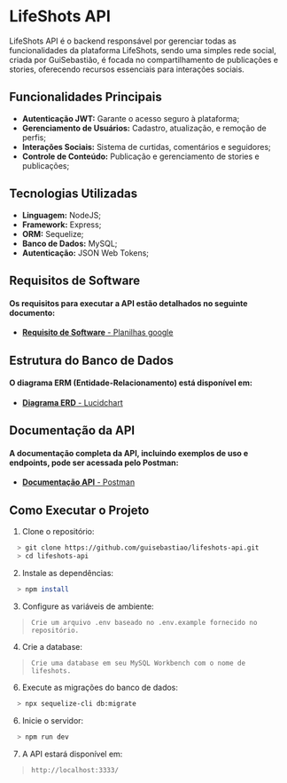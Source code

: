 # LifeShots API

LifeShots API é o backend responsável por gerenciar todas as funcionalidades da plataforma LifeShots, sendo uma simples rede social, criada por GuiSebastião, é focada no compartilhamento de publicações e stories, oferecendo recursos essenciais para interações sociais.

## Funcionalidades Principais

 - **Autenticação JWT:** Garante o acesso seguro à plataforma;
 - **Gerenciamento de Usuários:** Cadastro, atualização, e remoção de perfis;
 - **Interações Sociais:** Sistema de curtidas, comentários e seguidores;
 - **Controle de Conteúdo:** Publicação e gerenciamento de stories e publicações;

## Tecnologias Utilizadas
 - **Linguagem:** NodeJS;
 - **Framework:** Express;
 - **ORM:** Sequelize;
 - **Banco de Dados:** MySQL;
 - **Autenticação:** JSON Web Tokens;

## Requisitos de Software

#### Os requisitos para executar a API estão detalhados no seguinte documento:

 - [**Requisito de Software** - Planilhas google](https://docs.google.com/spreadsheets/d/1QJFa9XAJZ71S60j33F-zQGeuuOFSNE8Ui19YimdNXh8/edit?usp=sharing)

## Estrutura do Banco de Dados

#### O diagrama ERM (Entidade-Relacionamento) está disponível em:

  - [**Diagrama ERD** - Lucidchart](https://lucid.app/lucidchart/3cdde976-4140-400b-80e0-819269004e3d/edit?invitationId=inv_ee62d169-0647-45f8-9896-b8704642e30c)

## Documentação da API

#### A documentação completa da API, incluindo exemplos de uso e endpoints, pode ser acessada pelo Postman:

 - [**Documentação API** - Postman](https://documenter.getpostman.com/view/34937794/2sAYQZGrZT)

## Como Executar o Projeto

1. Clone o repositório:

```bash
  > git clone https://github.com/guisebastiao/lifeshots-api.git
  > cd lifeshots-api
```

2. Instale as dependências:
   
```bash
  > npm install
```

3. Configure as variáveis de ambiente:
   
 > `Crie um arquivo .env baseado no .env.example fornecido no repositório.`

4. Crie a database:

 > `Crie uma database em seu MySQL Workbench com o nome de lifeshots.`

6. Execute as migrações do banco de dados:

```bash
  > npx sequelize-cli db:migrate
```

6. Inicie o servidor:

```bash
  > npm run dev
```

7. A API estará disponível em:

 > `http://localhost:3333/`
